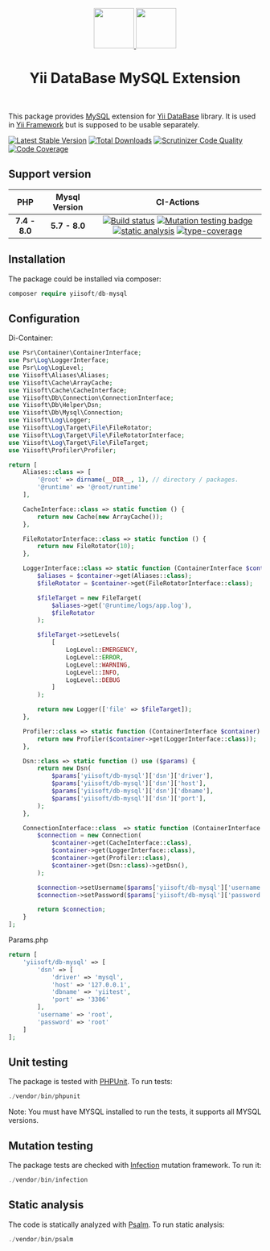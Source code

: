 <p align="center">
    <a href="https://github.com/yiisoft" target="_blank">
        <img src="https://avatars0.githubusercontent.com/u/993323" height="80px">
    </a>
    <a href="https://www.mysql.com/" target="_blank">
        <img src="https://labs.mysql.com/common/logos/mysql-logo.svg" height="80px">
    </a>
    <h1 align="center">Yii DataBase MySQL Extension</h1>
    <br>
</p>

This package provides [MySQL] extension for [Yii DataBase] library.
It is used in [Yii Framework] but is supposed to be usable separately.

[MySQL]: https://www.mysql.com/
[Yii DataBase]: https://github.com/yiisoft/db
[Yii Framework]: https://www.yiiframework.com/

[![Latest Stable Version](https://poser.pugx.org/yiisoft/db-mysql/v/stable.png)](https://packagist.org/packages/yiisoft/db-mysql)
[![Total Downloads](https://poser.pugx.org/yiisoft/db-mysql/downloads.png)](https://packagist.org/packages/yiisoft/db-mysql)
[![Scrutinizer Code Quality](https://scrutinizer-ci.com/g/yiisoft/db-mysql/badges/quality-score.png?b=master)](https://scrutinizer-ci.com/g/yiisoft/db-mysql/?branch=master)
[![Code Coverage](https://scrutinizer-ci.com/g/yiisoft/db-mysql/badges/coverage.png?b=master)](https://scrutinizer-ci.com/g/yiisoft/db-mysql/?branch=master)


## Support version

|  PHP | Mysql Version            |  CI-Actions
|:----:|:------------------------:|:---:|
|**7.4 - 8.0**| **5.7 - 8.0**|[![Build status](https://github.com/yiisoft/db-mysql/workflows/build/badge.svg)](https://github.com/yiisoft/db-mysql/actions?query=workflow%3Abuild) [![Mutation testing badge](https://img.shields.io/endpoint?style=flat&url=https%3A%2F%2Fbadge-api.stryker-mutator.io%2Fgithub.com%2Fyiisoft%2Fdb-mysql%2Fmaster)](https://dashboard.stryker-mutator.io/reports/github.com/yiisoft/db-mysql/master) [![static analysis](https://github.com/yiisoft/db-mysql/workflows/static%20analysis/badge.svg)](https://github.com/yiisoft/db-mysql/actions?query=workflow%3A%22static+analysis%22) [![type-coverage](https://shepherd.dev/github/yiisoft/db-mysql/coverage.svg)](https://shepherd.dev/github/yiisoft/db-mysql)


## Installation

The package could be installed via composer:

```php
composer require yiisoft/db-mysql
```

## Configuration

Di-Container:

```php
use Psr\Container\ContainerInterface;
use Psr\Log\LoggerInterface;
use Psr\Log\LogLevel;
use Yiisoft\Aliases\Aliases;
use Yiisoft\Cache\ArrayCache;
use Yiisoft\Cache\CacheInterface;
use Yiisoft\Db\Connection\ConnectionInterface;
use Yiisoft\Db\Helper\Dsn;
use Yiisoft\Db\Mysql\Connection;
use Yiisoft\Log\Logger;
use Yiisoft\Log\Target\File\FileRotator;
use Yiisoft\Log\Target\File\FileRotatorInterface;
use Yiisoft\Log\Target\File\FileTarget;
use Yiisoft\Profiler\Profiler;

return [
    Aliases::class => [
        '@root' => dirname(__DIR__, 1), // directory / packages.
        '@runtime' => '@root/runtime' 
    ],

    CacheInterface::class => static function () {
        return new Cache(new ArrayCache());
    },

    FileRotatorInterface::class => static function () {
        return new FileRotator(10);
    },

    LoggerInterface::class => static function (ContainerInterface $container) {
        $aliases = $container->get(Aliases::class);
        $fileRotator = $container->get(FileRotatorInterface::class);

        $fileTarget = new FileTarget(
            $aliases->get('@runtime/logs/app.log'),
            $fileRotator
        );

        $fileTarget->setLevels(
            [
                LogLevel::EMERGENCY,
                LogLevel::ERROR,
                LogLevel::WARNING,
                LogLevel::INFO,
                LogLevel::DEBUG
            ]
        );

        return new Logger(['file' => $fileTarget]);
    },

    Profiler::class => static function (ContainerInterface $container) {
        return new Profiler($container->get(LoggerInterface::class));
    },

    Dsn::class => static function () use ($params) {
        return new Dsn(
            $params['yiisoft/db-mysql']['dsn']['driver'],
            $params['yiisoft/db-mysql']['dsn']['host'],
            $params['yiisoft/db-mysql']['dsn']['dbname'],
            $params['yiisoft/db-mysql']['dsn']['port'],
        );
    },

    ConnectionInterface::class  => static function (ContainerInterface $container) use ($params) {
        $connection = new Connection(
            $container->get(CacheInterface::class),
            $container->get(LoggerInterface::class),
            $container->get(Profiler::class),
            $container->get(Dsn::class)->getDsn(),
        );

        $connection->setUsername($params['yiisoft/db-mysql']['username']);
        $connection->setPassword($params['yiisoft/db-mysql']['password']);

        return $connection;
    }
];
```

Params.php

```php
return [
    'yiisoft/db-mysql' => [
        'dsn' => [
            'driver' => 'mysql',
            'host' => '127.0.0.1',
            'dbname' => 'yiitest',
            'port' => '3306'
        ],
        'username' => 'root',
        'password' => 'root'
    ]
];
```

## Unit testing

The package is tested with [PHPUnit](https://phpunit.de/). To run tests:

```php
./vendor/bin/phpunit
```

Note: You must have MYSQL installed to run the tests, it supports all MYSQL versions.

## Mutation testing

The package tests are checked with [Infection](https://infection.github.io/) mutation framework. To run it:

```php
./vendor/bin/infection
```

## Static analysis

The code is statically analyzed with [Psalm](https://psalm.dev/docs/). To run static analysis:

```php
./vendor/bin/psalm
```
